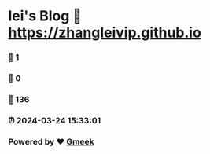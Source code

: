 # lei's Blog :link: https://zhangleivip.github.io 
### :page_facing_up: [1](https://zhangleivip.github.io/tag.html) 
### :speech_balloon: 0 
### :hibiscus: 136 
### :alarm_clock: 2024-03-24 15:33:01 
### Powered by :heart: [Gmeek](https://github.com/Meekdai/Gmeek)
